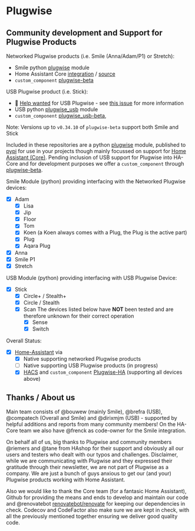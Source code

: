 # Plugwise

## Community development and Support for Plugwise Products

Networked Plugwise products (i.e. Smile (Anna/Adam/P1) or Stretch):

- Smile python [plugwise](https://github.com/plugwise/python-plugwise) module
- Home Assistant Core [integration](https://www.home-assistant.io/integrations/plugwise/) / [source](https://github.com/home-assistant/core/tree/dev/homeassistant/components/plugwise)
- `custom_component` [plugwise-beta](https://github.com/plugwise/plugwise-beta)

USB Plugwise product (i.e. Stick): 

- :triangular_flag_on_post: [Help wanted](https://github.com/plugwise/plugwise_usb-beta/issues/67) for USB Plugwise - see [this issue](https://github.com/plugwise/plugwise_usb-beta/issues/67) for more information
- USB python [plugwise_usb](https://github.com/plugwise/python-plugwise-usb) module
- `custom_component` [plugwise_usb-beta](https://github.com/plugwise/plugwise_usb-beta), 

Note: Versions up to `v0.34.10` of `plugwise-beta` support both Smile and Stick

Included in these repositories are a python [plugwise](https://github.com/plugwise/python-plugwise) module, published to [pypi](https://pypi.org/project/plugwise/) for use in your projects though mainly focussed on support for [Home Assistant (Core)](https://github.com/home-assistant/core). Pending inclusion of USB support for Plugwise into HA-Core and for development purposes we offer a `custom_component` through [plugwise-beta](https://github.com/plugwise/plugwise-beta).

Smile Module (python) providing interfacing with the Networked Plugwise devices:

- [x] Adam
  - [x] Lisa
  - [x] Jip
  - [x] Floor
  - [x] Tom
  - [x] Koen (a Koen always comes with a Plug, the Plug is the active part)
  - [x] Plug
  - [x] Aqara Plug
- [x] Anna
- [x] Smile P1
- [x] Stretch

USB Module (python) providing interfacing with USB Plugwise Device:

- [x] Stick
  - [x] Circle+ / Stealth+
  - [x] Circle / Stealth
  - [x] Scan
  The devices listed below have **NOT** been tested and are therefore unknown for their correct operation
    - [x] Sense
    - [x] Switch

Overall Status:

- [x] [Home-Assistant](https://home-assistant.io) via
  - [x] Native supporting networked Plugwise products
  - [ ] Native supporting USB Plugwise products (in progress)
  - [x] [HACS](https://hacs.xyz) and `custom_component` [Plugwise-HA](https://github.com/plugwise/plugwise-beta/) (supporting all devices above)

## Thanks / About us

Main team consists of @bouwew (mainly Smile), @brefra (USB), @compatech (Overall and Smile) and @dirixmjm (USB) - supported by helpful additions and reports from many community members! On the HA-Core team we also have @frenck as code-owner for the Smile integration.

On behalf all of us, big thanks to Plugwise and community members @riemers and @tane from HAshop for their support and obviously all our users and testers who dealt with our typos and challenges. Disclaimer, while we are communicating with Plugwise and they expressed their gratitude through their newsletter, we are not part of Plugwise as a company. We are just a bunch of guys anxious to get our (and your) Plugwise products working with Home Assistant.

Also we would like to thank the Core team (for a fantasic Home Assistant), Github for providing the means and ends to develop and maintain our code and @renovatebot [renovatebot/renovate](https://github.com/renovatebot/renovate) for keeping our dependencies in check. Codecov and CodeFactor also make sure we are kept in check, with all the previously mentioned together ensuring we deliver good quality code.
